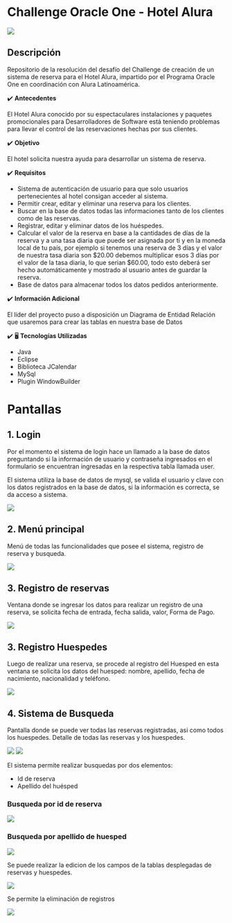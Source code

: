 # Challenge Oracle One - Hotel Alura
![](imagenesRepositorio/logo.png)
## Descripción

Repositorio de la resolución del desafío del Challenge de creación de un sistema de reserva para el Hotel Alura,
impartido por el Programa Oracle One en coordinación con Alura Latinoamérica.


✔️ **Antecedentes**

El Hotel Alura conocido por su espectaculares instalaciones y paquetes promocionales para Desarrolladores de Software está teniendo problemas para llevar el control de las reservaciones hechas por sus clientes.

✔️ **Objetivo**

El hotel solicita nuestra ayuda para desarrollar un sistema de reserva.

✔️ **Requisitos**

- Sistema de autenticación de usuario para que solo usuarios pertenecientes al hotel consigan acceder al sistema.
- Permitir crear, editar y eliminar una reserva para los clientes.
- Buscar en la base de datos todas las informaciones tanto de los clientes como de las reservas.
- Registrar, editar y eliminar datos de los huéspedes.
- Calcular el valor de la reserva en base a la cantidades de días de la reserva y a una tasa diaria que puede ser asignada por ti y en la moneda local de tu país, por ejemplo si tenemos una reserva de 3 días y el valor de nuestra tasa diaria son $20.00 debemos multiplicar esos 3 días por el valor de la tasa diaria, lo que serian $60.00, todo esto deberá ser hecho automáticamente y mostrado al usuario antes de guardar la reserva.
- Base de datos para almacenar todos los datos pedidos anteriormente.

✔️ **Información Adicional**

El líder del proyecto puso a disposición un Diagrama de Entidad Relación que usaremos para crear las tablas en nuestra base de Datos

✔️ 🖥️ **Tecnologías Utilizadas**

- Java
- Eclipse
- Biblioteca JCalendar
- MySql
- Plugin WindowBuilder

# Pantallas

## 1. Login

Por el momento el sistema de login hace un llamado a la base de datos preguntando si la información de usuario y contraseña
ingresados en el formulario se encuentran ingresadas en la respectiva tabla llamada user.

El sistema utiliza la base de datos de mysql, se valida el usuario y clave con los datos registrados en la base de datos, si
la información es correcta, se da acceso a sistema.


![](imagenesRepositorio/login.png)

## 2. Menú principal

Menú de todas las funcionalidades que posee el sistema, registro de reserva y busqueda.

![](imagenesRepositorio/pantalla-principal.png)

## 3. Registro de reservas

Ventana donde se ingresar los datos para realizar un registro de una reserva, se solicita fecha de entrada, fecha salida, valor,
Forma de Pago.

![](imagenesRepositorio/pantalla-reserva.png)

## 3. Registro Huespedes

Luego de realizar una reserva, se procede al registro del Huesped en esta ventana se solicita los datos del huesped: nombre, apellido,
fecha de nacimiento, nacionalidad y teléfono.

![](imagenesRepositorio/pantalla-huesped.png)

## 4. Sistema de Busqueda

Pantalla donde se puede ver todas las reservas registradas, asi como todos los huespedes.
Detalle de todas las reservas y los huespedes.

![](imagenesRepositorio/pantalla-listar-reservas.png) ![](imagenesRepositorio/Ventana-listar-huespedes.png)

El sistema permite realizar busquedas por dos elementos:
 * Id de reserva
 * Apellido del huésped

### Busqueda por id de reserva

![](imagenesRepositorio/busqueda-por-id.png)  

### Busqueda por apellido de huesped

![](imagenesRepositorio/busqueda-por-apellido.png)  

Se puede realizar la edicion de los campos de la tablas desplegadas de reservas y huespedes.

![](imagenesRepositorio/confirmacion-edicion.png)

Se permite la eliminación de registros

![](imagenesRepositorio/eliminacion-huespedes.png) 